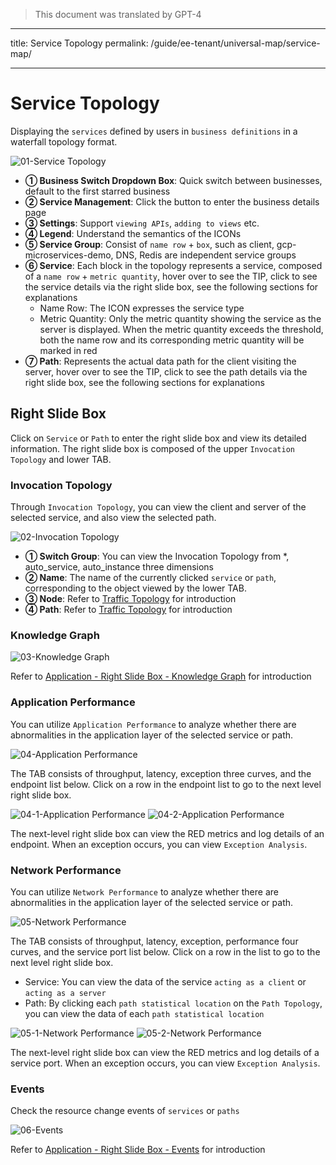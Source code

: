 > This document was translated by GPT-4

---

title: Service Topology
permalink: /guide/ee-tenant/universal-map/service-map/

---

# Service Topology

Displaying the `services` defined by users in `business definitions` in a waterfall topology format.

![01-Service Topology](https://yunshan-guangzhou.oss-cn-beijing.aliyuncs.com/pub/pic/202310196530f3fa1b279.png)

- **① Business Switch Dropdown Box**: Quick switch between businesses, default to the first starred business
- **② Service Management**: Click the button to enter the business details page
- **③ Settings**: Support `viewing APIs`, `adding to views` etc.
- **④ Legend**: Understand the semantics of the ICONs
- **⑤ Service Group**: Consist of `name row` + `box`, such as client, gcp-microservices-demo, DNS, Redis are independent service groups
- **⑥ Service**: Each block in the topology represents a service, composed of a `name row` + `metric quantity`, hover over to see the TIP, click to see the service details via the right slide box, see the following sections for explanations
  - Name Row: The ICON expresses the service type
  - Metric Quantity: Only the metric quantity showing the service as the server is displayed. When the metric quantity exceeds the threshold, both the name row and its corresponding metric quantity will be marked in red
- **⑦ Path**: Represents the actual data path for the client visiting the server, hover over to see the TIP, click to see the path details via the right slide box, see the following sections for explanations

## Right Slide Box

Click on `Service` or `Path` to enter the right slide box and view its detailed information. The right slide box is composed of the upper `Invocation Topology` and lower TAB.

### Invocation Topology

Through `Invocation Topology`, you can view the client and server of the selected service, and also view the selected path.

![02-Invocation Topology](https://yunshan-guangzhou.oss-cn-beijing.aliyuncs.com/pub/pic/202310196530f3fc61c4d.png)

- **① Switch Group**: You can view the Invocation Topology from \*, auto_service, auto_instance three dimensions
- **② Name**: The name of the currently clicked `service` or `path`, corresponding to the object viewed by the lower TAB.
- **③ Node**: Refer to [Traffic Topology](../dashboard/panel/topology/) for introduction
- **④ Path**: Refer to [Traffic Topology](../dashboard/panel/topology/) for introduction

### Knowledge Graph

![03-Knowledge Graph](https://yunshan-guangzhou.oss-cn-beijing.aliyuncs.com/pub/pic/202310196530f3f435c6d.png)

Refer to [Application - Right Slide Box - Knowledge Graph](../application/right-sliding-box/) for introduction

### Application Performance

You can utilize `Application Performance` to analyze whether there are abnormalities in the application layer of the selected service or path.

![04-Application Performance](https://yunshan-guangzhou.oss-cn-beijing.aliyuncs.com/pub/pic/202310196530f3f6ac6b5.png)

The TAB consists of throughput, latency, exception three curves, and the endpoint list below. Click on a row in the endpoint list to go to the next level right slide box.

![04-1-Application Performance](https://yunshan-guangzhou.oss-cn-beijing.aliyuncs.com/pub/pic/202310196530f3f764e5d.png)
![04-2-Application Performance](https://yunshan-guangzhou.oss-cn-beijing.aliyuncs.com/pub/pic/202310196530f3f799476.png)

The next-level right slide box can view the RED metrics and log details of an endpoint. When an exception occurs, you can view `Exception Analysis`.

### Network Performance

You can utilize `Network Performance` to analyze whether there are abnormalities in the application layer of the selected service or path.

![05-Network Performance](https://yunshan-guangzhou.oss-cn-beijing.aliyuncs.com/pub/pic/202310196530f3f9625df.png)

The TAB consists of throughput, latency, exception, performance four curves, and the service port list below. Click on a row in the list to go to the next level right slide box.

- Service: You can view the data of the service `acting as a client` or `acting as a server`
- Path: By clicking each `path statistical location` on the `Path Topology`, you can view the data of each `path statistical location`

![05-1-Network Performance](https://yunshan-guangzhou.oss-cn-beijing.aliyuncs.com/pub/pic/202310196530f3f9c515d.png)
![05-2-Network Performance](https://yunshan-guangzhou.oss-cn-beijing.aliyuncs.com/pub/pic/202310196530f3fd02700.png)

The next-level right slide box can view the RED metrics and log details of a service port. When an exception occurs, you can view `Exception Analysis`.

### Events

Check the resource change events of `services` or `paths`

![06-Events](https://yunshan-guangzhou.oss-cn-beijing.aliyuncs.com/pub/pic/202310196530f3fcdb8b4.png)

Refer to [Application - Right Slide Box - Events](../application/right-sliding-box/) for introduction
